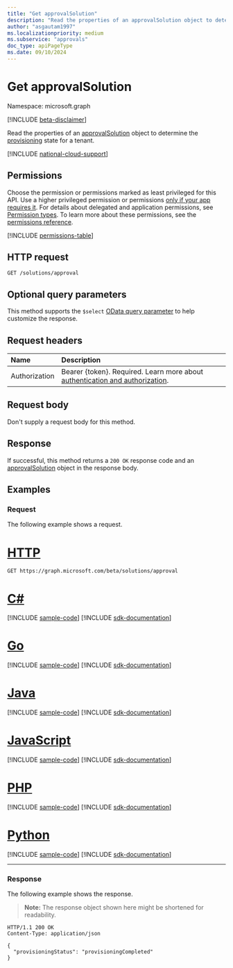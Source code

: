 ```yaml
---
title: "Get approvalSolution"
description: "Read the properties of an approvalSolution object to determine the provisioning state for a tenant."
author: "asgautam1997"
ms.localizationpriority: medium
ms.subservice: "approvals"
doc_type: apiPageType
ms.date: 09/10/2024
---
```


# Get approvalSolution

Namespace: microsoft.graph

[!INCLUDE [beta-disclaimer](../../includes/beta-disclaimer.md)]

Read the properties of an [approvalSolution](../resources/approvalsolution.md) object to determine the [provisioning](../api/approvalsolution-provision.md) state for a tenant.

[!INCLUDE [national-cloud-support](../../includes/global-only.md)]

## Permissions

Choose the permission or permissions marked as least privileged for this API. Use a higher privileged permission or permissions [only if your app requires it](/graph/permissions-overview#best-practices-for-using-microsoft-graph-permissions). For details about delegated and application permissions, see [Permission types](/graph/permissions-overview#permission-types). To learn more about these permissions, see the [permissions reference](/graph/permissions-reference).

<!-- { "blockType": "permissions", "name": "approvalsolution_get" } -->
[!INCLUDE [permissions-table](../includes/permissions/approvalsolution-get-permissions.md)]

## HTTP request

<!-- {
  "blockType": "ignored"
}
-->
``` http
GET /solutions/approval
```

## Optional query parameters

This method supports the `$select` [OData query parameter](/graph/query-parameters) to help customize the response.

## Request headers

|Name|Description|
|:---|:---|
|Authorization|Bearer {token}. Required. Learn more about [authentication and authorization](/graph/auth/auth-concepts).|

## Request body

Don't supply a request body for this method.

## Response

If successful, this method returns a `200 OK` response code and an [approvalSolution](../resources/approvalsolution.md) object in the response body.

## Examples

### Request

The following example shows a request.
# [HTTP](#tab/http)
<!-- {
  "blockType": "request",
  "name": "get_approvalsolution"
}
-->
``` http
GET https://graph.microsoft.com/beta/solutions/approval
```

# [C#](#tab/csharp)
[!INCLUDE [sample-code](../includes/snippets/csharp/get-approvalsolution-csharp-snippets.md)]
[!INCLUDE [sdk-documentation](../includes/snippets/snippets-sdk-documentation-link.md)]

# [Go](#tab/go)
[!INCLUDE [sample-code](../includes/snippets/go/get-approvalsolution-go-snippets.md)]
[!INCLUDE [sdk-documentation](../includes/snippets/snippets-sdk-documentation-link.md)]

# [Java](#tab/java)
[!INCLUDE [sample-code](../includes/snippets/java/get-approvalsolution-java-snippets.md)]
[!INCLUDE [sdk-documentation](../includes/snippets/snippets-sdk-documentation-link.md)]

# [JavaScript](#tab/javascript)
[!INCLUDE [sample-code](../includes/snippets/javascript/get-approvalsolution-javascript-snippets.md)]
[!INCLUDE [sdk-documentation](../includes/snippets/snippets-sdk-documentation-link.md)]

# [PHP](#tab/php)
[!INCLUDE [sample-code](../includes/snippets/php/get-approvalsolution-php-snippets.md)]
[!INCLUDE [sdk-documentation](../includes/snippets/snippets-sdk-documentation-link.md)]

# [Python](#tab/python)
[!INCLUDE [sample-code](../includes/snippets/python/get-approvalsolution-python-snippets.md)]
[!INCLUDE [sdk-documentation](../includes/snippets/snippets-sdk-documentation-link.md)]

---

### Response

The following example shows the response.
> **Note:** The response object shown here might be shortened for readability.
<!-- {
  "blockType": "response",
  "truncated": true,
  "@odata.type": "microsoft.graph.approvalSolution"
}
-->
``` http
HTTP/1.1 200 OK
Content-Type: application/json

{
  "provisioningStatus": "provisioningCompleted"
}
```


